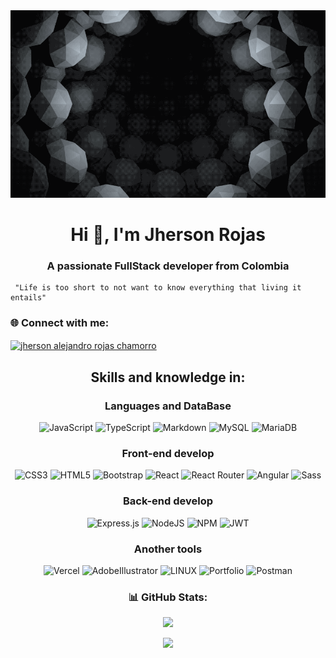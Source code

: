 <img src="./hole.gif" width="100%" height="300px" style="object-fit: cover" />

<h1 align="center">Hi 👋, I'm Jherson Rojas</h1>
<h3 align="center">A passionate FullStack developer from Colombia</h3>

~~~
 "Life is too short to not want to know everything that living it entails"
~~~

### 🌐 Connect with me:

<p>
  <a href="https://co.linkedin.com/in/jhersonrojas/" target="blank">
    <img align="center"
      src="https://raw.githubusercontent.com/rahuldkjain/github-profile-readme-generator/master/src/images/icons/Social/linked-in-alt.svg"
      alt="jherson alejandro rojas chamorro" height="40" width="35" />
  </a>
</p>

<h2 align="center"> Skills and knowledge in: </h2>
<h3 align="center"> Languages and DataBase </h3>
<div align="center">

  ![JavaScript](https://img.shields.io/badge/javascript-%23323330.svg?style=for-the-badge&logo=javascript&logoColor=%23F7DF1E)
  ![TypeScript](https://img.shields.io/badge/typescript-%23007ACC.svg?style=for-the-badge&logo=typescript&logoColor=white)
  ![Markdown](https://img.shields.io/badge/markdown-%23000000.svg?style=for-the-badge&logo=markdown&logoColor=white)
  ![MySQL](https://img.shields.io/badge/mysql-%2300f.svg?style=for-the-badge&logo=mysql&logoColor=white)
  ![MariaDB](https://img.shields.io/badge/MariaDB-003545?style=for-the-badge&logo=mariadb&logoColor=white)

</div>

<h3 align="center"> Front-end develop </h3>
<div align="center">

  ![CSS3](https://img.shields.io/badge/css3-%231572B6.svg?style=for-the-badge&logo=css3&logoColor=white)
  ![HTML5](https://img.shields.io/badge/html5-%23E34F26.svg?style=for-the-badge&logo=html5&logoColor=white)
  ![Bootstrap](https://img.shields.io/badge/bootstrap-%23563D7C.svg?style=for-the-badge&logo=bootstrap&logoColor=white)
  ![React](https://img.shields.io/badge/react-%2320232a.svg?style=for-the-badge&logo=react&logoColor=%2361DAFB)
  ![React Router](https://img.shields.io/badge/React_Router-CA4245?style=for-the-badge&logo=react-router&logoColor=white)
  ![Angular](https://img.shields.io/badge/angular-%23DD0031.svg?style=for-the-badge&logo=angular&logoColor=white)
  ![Sass](https://img.shields.io/badge/SASS-hotpink.svg?style=for-the-badge&logo=SASS&logoColor=white)

</div>

<h3 align="center"> Back-end develop </h3>
<div align="center">

  ![Express.js](https://img.shields.io/badge/express.js-%23404d59.svg?style=for-the-badge&logo=express&logoColor=%2361DAFB)
  ![NodeJS](https://img.shields.io/badge/node.js-6DA55F?style=for-the-badge&logo=node.js&logoColor=white)
  ![NPM](https://img.shields.io/badge/NPM-%23000000.svg?style=for-the-badge&logo=npm&logoColor=white)
  ![JWT](https://img.shields.io/badge/JWT-black?style=for-the-badge&logo=JSON%20web%20tokens)

</div>

<h3 align="center">Another tools</h3>
<div align="center">

  ![Vercel](https://img.shields.io/badge/vercel-%23000000.svg?style=for-the-badge&logo=vercel&logoColor=white)
  ![AdobeIllustrator](https://img.shields.io/badge/adobeillustrator-%23FF9A00.svg?style=for-the-badge&logo=adobeillustrator&logoColor=white)
  ![LINUX](https://img.shields.io/badge/Linux-FCC624?style=for-the-badge&logo=linux&logoColor=black)
  ![Portfolio](https://img.shields.io/badge/Portfolio-%23000000.svg?style=for-the-badge&logo=firefox&logoColor=#FF7139)
  ![Postman](https://img.shields.io/badge/Postman-FF6C37?style=for-the-badge&logo=postman&logoColor=white)

</div>

<h3 align="center">📊 GitHub Stats:</h3>
<div align="center">

  ![](https://github-readme-stats.vercel.app/api/top-langs/?username=JhersonRojas&theme=dark&hide_border=false&include_all_commits=true&count_private=true&layout=compact) </br>
  <!-- ![](https://github-readme-stats.vercel.app/api?username=JhersonRojas&theme=dark&hide_border=false&include_all_commits=true&count_private=true) </br> </br> -->
  ![](https://github-readme-streak-stats.herokuapp.com/?user=JhersonRojas&theme=dark&hide_border=false) </br>

</div>
